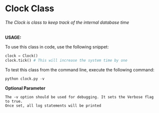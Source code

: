 # Clock Class
###### The Clock is class to keep track of the internal database time

**USAGE:**

To use this class in code, use the following snippet:
    
```python    
clock = Clock()
clock.tick() # This will increase the system time by one
```

To test this class from the command line, execute the following command:
```python
python clock.py -v
```

**Optional Parameter**

    The -v option should be used for debugging. It sets the Verbose flag to true.
    Once set, all log statements will be printed
